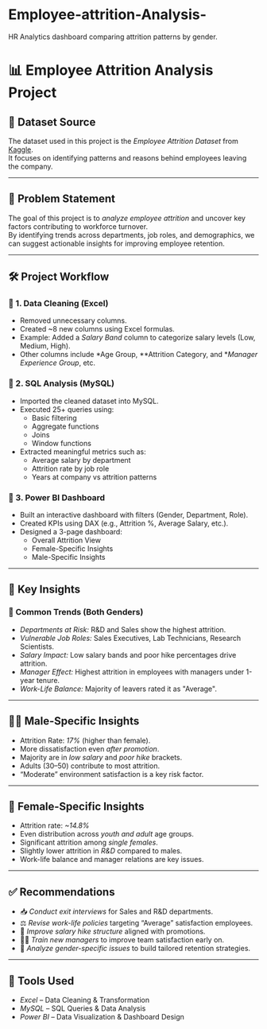 # Employee-attrition-Analysis-
HR Analytics dashboard comparing attrition patterns by gender.
# 📊 Employee Attrition Analysis Project

## 📁 Dataset Source
The dataset used in this project is the *Employee Attrition Dataset* from [Kaggle](https://www.kaggle.com/).  
It focuses on identifying patterns and reasons behind employees leaving the company.

---

## 🧩 Problem Statement
The goal of this project is to *analyze employee attrition* and uncover key factors contributing to workforce turnover.  
By identifying trends across departments, job roles, and demographics, we can suggest actionable insights for improving employee retention.

---

## 🛠️ Project Workflow

### 🔹 1. Data Cleaning (Excel)
- Removed unnecessary columns.
- Created ~8 new columns using Excel formulas.
- Example: Added a *Salary Band* column to categorize salary levels (Low, Medium, High).
- Other columns include *Age Group, **Attrition Category, and **Manager Experience Group*, etc.

### 🔹 2. SQL Analysis (MySQL)
- Imported the cleaned dataset into MySQL.
- Executed 25+ queries using:
  - Basic filtering
  - Aggregate functions
  - Joins
  - Window functions
- Extracted meaningful metrics such as:
  - Average salary by department
  - Attrition rate by job role
  - Years at company vs attrition patterns

### 🔹 3. Power BI Dashboard
- Built an interactive dashboard with filters (Gender, Department, Role).
- Created KPIs using DAX (e.g., Attrition %, Average Salary, etc.).
- Designed a 3-page dashboard:
  - Overall Attrition View
  - Female-Specific Insights
  - Male-Specific Insights

---

## 📌 Key Insights

### 🔺 Common Trends (Both Genders)
- *Departments at Risk:* R&D and Sales show the highest attrition.
- *Vulnerable Job Roles:* Sales Executives, Lab Technicians, Research Scientists.
- *Salary Impact:* Low salary bands and poor hike percentages drive attrition.
- *Manager Effect:* Highest attrition in employees with managers under 1-year tenure.
- *Work-Life Balance:* Majority of leavers rated it as "Average".

---

## 👨‍💼 Male-Specific Insights
- Attrition Rate: *17%* (higher than female).
- More dissatisfaction even *after promotion*.
- Majority are in *low salary* and *poor hike* brackets.
- Adults (30–50) contribute to most attrition.
- “Moderate” environment satisfaction is a key risk factor.

---

## 👩 Female-Specific Insights
- Attrition rate: *~14.8%*
- Even distribution across *youth and adult* age groups.
- Significant attrition among *single females*.
- Slightly lower attrition in *R&D* compared to males.
- Work-life balance and manager relations are key issues.

---

## ✅ Recommendations
- 📥 *Conduct exit interviews* for Sales and R&D departments.
- ⚖️ *Revise work-life policies* targeting “Average” satisfaction employees.
- 💸 *Improve salary hike structure* aligned with promotions.
- 🧑‍💼 *Train new managers* to improve team satisfaction early on.
- 🚻 *Analyze gender-specific issues* to build tailored retention strategies.

---

## 📂 Tools Used
- *Excel* – Data Cleaning & Transformation  
- *MySQL* – SQL Queries & Data Analysis  
- *Power BI* – Data Visualization & Dashboard Design
